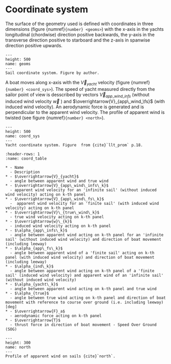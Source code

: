 #  Coordinate system 

The surface of the geometry used is defined with coordinates in three dimensions (figure {numref}`{number} <geoms>`)  with the x-axis in the yachts longitudinal (chordwise) direction positive backwards, the y-axis in the transverse direction positive to starboard and the z-axis in spanwise direction positive upwards.

```{figure} ../../figures/geom.png
---
height: 500
name: geoms
---
Sail coordinate system. Figure by author.
```

A boat moves along x-axis with the $\overrightarrow{V}_{yacht}$ velocity (figure {numref}`{number} <coord_sys>`). The speed of yacht  measured directly from the sailor point of view is desscribed by vectors $\overrightarrow{V}_{app\_wind\_infs}$ (without induced wind velocity $\overrightarrow{w}$ ) and $\overrightarrow{V}_{app\_wind_\fs}$ (with induced wind velocity). An aerodynamic force is generated and is  perpendicular to the apparent wind velocity. The profile of apparent wind is twisted (see figure {numref}`{number} <north>`).

```{figure} ../../figures/coord_sys.svg
---
height: 500
name: coord_sys
---
Yacht coordinate system. Figure  from {cite}`llt_prom` p.18.
```


```{list-table} Nomenclature
:header-rows: 1
:name: coord_table

* - Name
  - Description
* - $\overrightarrow{V}_{yacht}$
  - angle between apparent wind and true wind       
* - $\overrightarrow{V}_{app\_wind\_infs\_k}$
  - apparent wind velocity for an 'infinite sail' (without induced wind velocity) acting on k-th panel
* - $\overrightarrow{V}_{app\_wind\_fs\_k}$
  -  apparent wind velocity for an 'finite sail' (with induced wind velocity) acting on k-th panel
* - $\overrightarrow{V}\_{true\_wind\_k}$
  - true wind velocity acting on k-th panel
* - $\overrightarrow{w}\_{k}$
  - induced wind velocity acting on k-th panel
* - $\alpha_{app\_infs\_k}$
  - angle between apparent wind acting on k-th panel for an 'infinite sail' (without induced wind velocity) and direction of boat movement (including leeway)
* - $\alpha_{app\_fs\_k}$
  - angle between apparent wind of a 'finite sail' acting on k-th panel (with induced wind velocity) and direction of boat movement (including leeway) 
* - $\alpha_{ind\_k}$
  - angle between apparent wind acting on k-th panel of a 'finite sail' (induced wind velocity) and apparent wind of an 'infinite sail' (without induced wind velocity)
* - $\alpha_{yacht\_k}$
  - angle between apparent wind acting on k-th panel and true wind
* - $\alpha_{true}$
  - angle between true wind acting on k-th panel and direction of boat movement with reference to course over ground (i.e. including leeway) [deg]
* - $\overrightarrow{F}_a$
  - aerodynamic force acting on k-th panel
* - $\overrightarrow{T}$
  - thrust force in direction of boat movement - Speed Over Ground (SOG)
```


```{figure} ../../figures/North-Sail-Understanding-Twised_wind.png
---
height: 300
name: north
---
Profile of apparent wind on sails {cite}`north`.
```